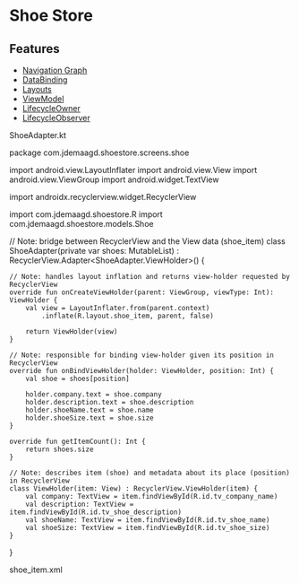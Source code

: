 # Shoe Store

## Features

- [Navigation Graph](https://developer.android.com/guide/navigation/navigation-design-graph)
- [DataBinding](https://developer.android.com/topic/libraries/data-binding)
- [Layouts](https://developer.android.com/guide/topics/ui/declaring-layout)
- [ViewModel](https://developer.android.com/topic/libraries/architecture/viewmodel)
- [LifecycleOwner](https://developer.android.com/reference/android/arch/lifecycle/LifecycleOwner)
- [LifecycleObserver](https://developer.android.com/reference/android/arch/lifecycle/LifecycleObserver)


ShoeAdapter.kt

package com.jdemaagd.shoestore.screens.shoe

import android.view.LayoutInflater
import android.view.View
import android.view.ViewGroup
import android.widget.TextView

import androidx.recyclerview.widget.RecyclerView

import com.jdemaagd.shoestore.R
import com.jdemaagd.shoestore.models.Shoe

// Note: bridge between RecyclerView and the View data (shoe_item)
class ShoeAdapter(private var shoes: MutableList<Shoe>) :
    RecyclerView.Adapter<ShoeAdapter.ViewHolder>() {

    // Note: handles layout inflation and returns view-holder requested by RecyclerView
    override fun onCreateViewHolder(parent: ViewGroup, viewType: Int): ViewHolder {
        val view = LayoutInflater.from(parent.context)
            .inflate(R.layout.shoe_item, parent, false)

        return ViewHolder(view)
    }

    // Note: responsible for binding view-holder given its position in RecyclerView
    override fun onBindViewHolder(holder: ViewHolder, position: Int) {
        val shoe = shoes[position]

        holder.company.text = shoe.company
        holder.description.text = shoe.description
        holder.shoeName.text = shoe.name
        holder.shoeSize.text = shoe.size
    }

    override fun getItemCount(): Int {
        return shoes.size
    }

    // Note: describes item (shoe) and metadata about its place (position) in RecyclerView
    class ViewHolder(item: View) : RecyclerView.ViewHolder(item) {
        val company: TextView = item.findViewById(R.id.tv_company_name)
        val description: TextView = item.findViewById(R.id.tv_shoe_description)
        val shoeName: TextView = item.findViewById(R.id.tv_shoe_name)
        val shoeSize: TextView = item.findViewById(R.id.tv_shoe_size)
    }
}


shoe_item.xml

<?xml version="1.0" encoding="utf-8"?>

